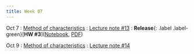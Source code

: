 ```yaml
---
title: Week 07
---
```


Oct 7
: [Method of characteristics](https://boguoporousmedia.github.io/HWRS504-2025Fall/lecture/)
  : [Lecture note #13](https://boguoporousmedia.github.io/HWRS504-2025Fall/lecture/)
  : **Release**{: .label .label-green}[**HW #3**]([Notebook](../homework/hw3.html), [PDF](../homework/hw3.pdf))

Oct 9
: [Method of characteristics](https://boguoporousmedia.github.io/HWRS504-2025Fall/lecture/)
  : [Lecture note #14](https://boguoporousmedia.github.io/HWRS504-2025Fall/lecture/)

